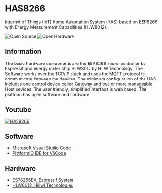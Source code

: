 # HAS8266
Internet of Things (IoT) Home Automation System (HAS) based on ESP8266 with Energy Measurement Capabilities (HLW8012).

![Open Source](https://upload.wikimedia.org/wikipedia/commons/thumb/4/42/Opensource.svg/200px-Opensource.svg.png)
![Open Hardware](https://upload.wikimedia.org/wikipedia/commons/thumb/d/d3/Ohw-logo.svg/200px-Ohw-logo.svg.png)

## Information
The basic hardware components are the ESP8266 micro-controller by Espressif and energy meter chip HLW8012 by HLW Technology. The Software works over the TCP/IP stack and uses the MQTT protocol to communicate between the devices. The minimum configuration of the HAS includes one control device called Gateway and two or more manageable Host devices. The user friendly, simplified interface is web based. The platform has open software and hardware. 

## Youtube
[![HAS8266](http://img.youtube.com/vi/SIjooKtCkP0/0.jpg)](https://www.youtube.com/watch?v=SIjooKtCkP0)

## Software
- [Microsoft Visual Studio Code](http://code.visualstudio.com/download)
- [PlatformIO IDE for VSCode](http://platformio.org/platformio-ide)

## Hardware
- [ESP8266EX, Espressif System](http://www.espressif.com/sites/default/files/documentation/0aesp8266ex_datasheet_en.pdf)
- [HLW8012, Hiliwi Technologies](http://www.hiliwi.com/products_detail/&productId=36.html)
